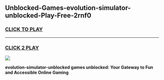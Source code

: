 
## Unblocked-Games-evolution-simulator-unblocked-Play-Free-2rnf0
<h3>
<a href="https://premium76.site?title=evolution-simulator-unblocked&ref=23A">CLICK TO PLAY</a></h3>
<hr>

<h3>
<a href="https://premium76.site?title=evolution-simulator-unblocked&ref=23A">CLICK 2 PLAY</a>
  
</h3>

<a href="https://premium76.site?title=evolution-simulator-unblocked&ref=23A"><img src="https://clearcache.store/games.png"></a>


**evolution-simulator-unblocked games unblocked: Your Gateway to Fun and Accessible Online Gaming**
